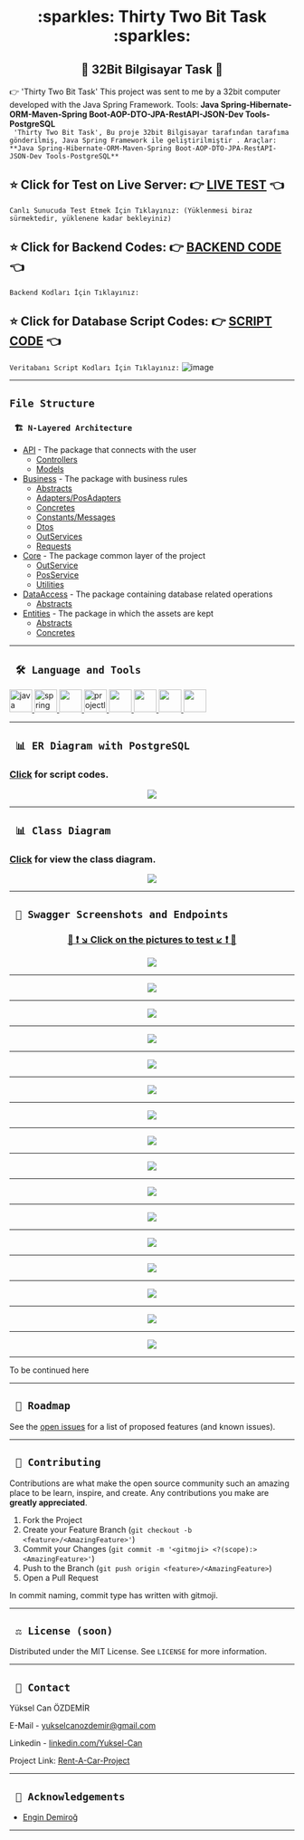 <div align="center"><h1> :sparkles: Thirty Two Bit Task :sparkles: </h1> </div>
<div align="center"><h2> 🚥 32Bit Bilgisayar Task 🚥 </h2> </div>

:point_right:  'Thirty Two Bit Task' This project was sent to me by a 32bit computer developed with the Java Spring Framework. Tools: **Java Spring-Hibernate-ORM-Maven-Spring Boot-AOP-DTO-JPA-RestAPI-JSON-Dev Tools-PostgreSQL**
<br/>
 ``` 'Thirty Two Bit Task', Bu proje 32bit Bilgisayar tarafından tarafıma gönderilmiş, Java Spring Framework ile geliştirilmiştir . Araçlar: **Java Spring-Hibernate-ORM-Maven-Spring Boot-AOP-DTO-JPA-RestAPI-JSON-Dev Tools-PostgreSQL**```
<br/>

<b><h2> :star: Click for Test on Live Server: :point_right: <a href="https://rent-a-car-project-yuksel-can.herokuapp.com/swagger-ui/index.html#/">LIVE TEST</a> :point_left: </h2></b>
``` Canlı Sunucuda Test Etmek İçin Tıklayınız: (Yüklenmesi biraz sürmektedir, yüklenene kadar bekleyiniz) ```
<b><h2> :star: Click for Backend Codes: :point_right: <a href="https://github.com/TheAykac/Thirty-Two-Bit-Computer-Task/tree/main/thirtyTwoBit">BACKEND CODE </a> :point_left: </h2></b> 
``` Backend Kodları İçin Tıklayınız: ```
<b><h2> :star: Click for Database Script Codes: :point_right: <a href="https://github.com/TheAykac/Thirty-Two-Bit-Computer-Task/blob/main/thirtyTwoBit/Database-Script.txt">SCRIPT CODE</a> :point_left: </h2></b>
``` Veritabanı Script Kodları İçin Tıklayınız: ```
![image](https://user-images.githubusercontent.com/101461108/189402324-d77deef2-681f-47a0-a0bd-fc1707de0db7.png)


---
## `File Structure` 

### ` 🏗️ N-Layered Architecture`
  
<ul>
        <li><a href="https://github.com/Yuksel-Can/Rent-A-Car-Project/tree/main/rentACarProject/rentACarProject/src/main/java/com/turkcell/rentACarProject/api">API</a> - The package that connects with the user
            <ul>
                <li><a href="https://github.com/Yuksel-Can/Rent-A-Car-Project/tree/main/rentACarProject/rentACarProject/src/main/java/com/turkcell/rentACarProject/api/controllers">Controllers</a> </li>
                <li><a href="https://github.com/Yuksel-Can/Rent-A-Car-Project/tree/main/rentACarProject/rentACarProject/src/main/java/com/turkcell/rentACarProject/api/models">Models</a> </li>
            </ul>
        </li>
        <li><a href="https://github.com/Yuksel-Can/Rent-A-Car-Project/tree/main/rentACarProject/rentACarProject/src/main/java/com/turkcell/rentACarProject/business">Business</a> - The package with business rules
            <ul>
                <li><a href="https://github.com/Yuksel-Can/Rent-A-Car-Project/tree/main/rentACarProject/rentACarProject/src/main/java/com/turkcell/rentACarProject/business/abstracts">Abstracts</a> </li>
                <li><a href="https://github.com/Yuksel-Can/Rent-A-Car-Project/tree/main/rentACarProject/rentACarProject/src/main/java/com/turkcell/rentACarProject/business/adapters/posAdapters">Adapters/PosAdapters</a> </li>
                <li><a href="https://github.com/Yuksel-Can/Rent-A-Car-Project/tree/main/rentACarProject/rentACarProject/src/main/java/com/turkcell/rentACarProject/business/concretes">Concretes</a> </li>
                <li><a href="https://github.com/Yuksel-Can/Rent-A-Car-Project/tree/main/rentACarProject/rentACarProject/src/main/java/com/turkcell/rentACarProject/business/constants/messaaages">Constants/Messages</a> </li>
                <li><a href="https://github.com/Yuksel-Can/Rent-A-Car-Project/tree/main/rentACarProject/rentACarProject/src/main/java/com/turkcell/rentACarProject/business/dtos">Dtos</a> </li>
                <li><a href="https://github.com/Yuksel-Can/Rent-A-Car-Project/tree/main/rentACarProject/rentACarProject/src/main/java/com/turkcell/rentACarProject/business/outServices">OutServices</a> </li>
                <li><a href="https://github.com/Yuksel-Can/Rent-A-Car-Project/tree/main/rentACarProject/rentACarProject/src/main/java/com/turkcell/rentACarProject/business/requests">Requests</a> </li>
            </ul>
        </li>
        <li><a href="https://github.com/Yuksel-Can/Rent-A-Car-Project/tree/main/rentACarProject/rentACarProject/src/main/java/com/turkcell/rentACarProject/core">Core</a> - The package common layer of the project
            <ul>
                <li><a href="https://github.com/Yuksel-Can/Rent-A-Car-Project/tree/main/rentACarProject/rentACarProject/src/main/java/com/turkcell/rentACarProject/core/outServices">OutService</a> </li>
                <li><a href="https://github.com/Yuksel-Can/Rent-A-Car-Project/tree/main/rentACarProject/rentACarProject/src/main/java/com/turkcell/rentACarProject/core/posServices">PosService</a> </li>
                <li><a href="https://github.com/Yuksel-Can/Rent-A-Car-Project/tree/main/rentACarProject/rentACarProject/src/main/java/com/turkcell/rentACarProject/core/utilities">Utilities</a> </li>
            </ul>
        </li>
        <li><a href="https://github.com/Yuksel-Can/Rent-A-Car-Project/tree/main/rentACarProject/rentACarProject/src/main/java/com/turkcell/rentACarProject/dataAccess/abstracts">DataAccess</a> - The package containing database related operations
            <ul>
                <li><a href="https://github.com/Yuksel-Can/Rent-A-Car-Project/tree/main/rentACarProject/rentACarProject/src/main/java/com/turkcell/rentACarProject/dataAccess/abstracts">Abstracts</a> </li>
            </ul>
        </li>
        <li><a href="https://github.com/Yuksel-Can/Rent-A-Car-Project/tree/main/rentACarProject/rentACarProject/src/main/java/com/turkcell/rentACarProject/entities">Entities</a> - The package in which the assets are kept
            <ul>
                <li><a href="https://github.com/Yuksel-Can/Rent-A-Car-Project/tree/main/rentACarProject/rentACarProject/src/main/java/com/turkcell/rentACarProject/entities/abstracts">Abstracts</a> </li>
                <li><a href="https://github.com/Yuksel-Can/Rent-A-Car-Project/tree/main/rentACarProject/rentACarProject/src/main/java/com/turkcell/rentACarProject/entities/concretes">Concretes</a> </li>
            </ul>
        </li>
    </ul>

---

  
  ## ` 🛠️ Language and Tools` 
<p align="left"> <a href="https://www.java.com" target="_blank"> <img src="https://raw.githubusercontent.com/devicons/devicon/master/icons/java/java-original.svg" alt="java" width="40" height="40"/> </a> <a href="https://spring.io/" target="_blank"> <img src="https://www.vectorlogo.zone/logos/springio/springio-icon.svg" alt="spring" width="40" height="40"/> </a>
<a href="https://www.postgresql.org/" target="_blank"> <img src="https://upload.wikimedia.org/wikipedia/commons/2/29/Postgresql_elephant.svg" width="40"height="40"/>
<a href="https://projectlombok.org/" target="_blank"> <img src="https://avatars.githubusercontent.com/u/45949248?s=200&v=4" alt="projectlombok" width="40" height="40"/> 
<a href="https://hibernate.org/" target="_blank"> <img src="https://cdn.freebiesupply.com/logos/large/2x/hibernate-logo-png-transparent.png" width="40" height="40"/> 
<a href="https://swagger.io/" target="_blank"> <img src="https://seeklogo.com/images/S/swagger-logo-A49F73BAF4-seeklogo.com.png" width="40" height="40"/> 
<a href="https://spring.io/projects/spring-data-jpa" target="_blank"> <img src="https://huongdanjava.com/wp-content/uploads/2018/01/spring-data.png" width="40"height="40"/>
<a href="https://id.heroku.com/" target="_blank"> <img src="https://cdn-icons-png.flaticon.com/512/873/873120.png" width="40" height="40"/> 
</a>
</p>
 
 ---
  
  ## ` 📊 ER Diagram with PostgreSQL`
   ### <a href="https://github.com/Yuksel-Can/Rent-A-Car-Project/blob/main/PostgreSQL/Database-Script.txt">Click</a> for script codes.
<p align="center"><img src="https://github.com/Yuksel-Can/Rent-A-Car-Project/blob/main/project_images/Diagrams/ER-Diagram.jpg?raw=true"></p>
  
---
 
  ## ` 📊 Class Diagram`
   ### <a href="https://github.com/Yuksel-Can/Rent-A-Car-Project/blob/main/project_images/Diagrams/UML%20Class%20Diagram.png?raw=true">Click</a> for view the class diagram.
<p align="center"><img src="https://github.com/Yuksel-Can/Rent-A-Car-Project/blob/main/project_images/Diagrams/UML%20Class%20Diagram.png?raw=true"></p>
  
---
 
  ## ` 🔭 Swagger Screenshots and Endpoints`
 ### <p align="center"> <a href="https://rent-a-car-project-yuksel-can.herokuapp.com/swagger-ui/index.html#/"> 🌟 ❗ ↘️ Click on the pictures to test ↙️ ❗ 🌟 </a> </p>
 <p align="center"><a target="_blank" href="https://rent-a-car-project-yuksel-can.herokuapp.com/swagger-ui/index.html#/rental-cars-controller"><img src="https://github.com/Yuksel-Can/Rent-A-Car-Project/blob/main/project_images/swagger-ss/rental-cars-controller.png?raw=true"></a></p>
<hr>
<p align="center"><a target="_blank" href="https://rent-a-car-project-yuksel-can.herokuapp.com/swagger-ui/index.html#/payments-controller"><img src="https://github.com/Yuksel-Can/Rent-A-Car-Project/blob/main/project_images/swagger-ss/payments-controller.png?raw=true"></a></p>
<hr>
<p align="center"><a target="_blank" href="https://rent-a-car-project-yuksel-can.herokuapp.com/swagger-ui/index.html#/individual-customers-controller"><img src="https://github.com/Yuksel-Can/Rent-A-Car-Project/blob/main/project_images/swagger-ss/individual-customers-controller.png?raw=true"></a></p>
<hr>
<p align="center"><a target="_blank" href="https://rent-a-car-project-yuksel-can.herokuapp.com/swagger-ui/index.html#/corporate-customers-controller"><img src="https://github.com/Yuksel-Can/Rent-A-Car-Project/blob/main/project_images/swagger-ss/corporate-customers-controller.png?raw=true"></a></p>
<hr>
<p align="center"><a target="_blank" href="https://rent-a-car-project-yuksel-can.herokuapp.com/swagger-ui/index.html#/colors-controller"><img src="https://github.com/Yuksel-Can/Rent-A-Car-Project/blob/main/project_images/swagger-ss/colors-controller.png?raw=true"></a></p>
<hr>
<p align="center"><a target="_blank" href="https://rent-a-car-project-yuksel-can.herokuapp.com/swagger-ui/index.html#/cars-controller"><img src="https://github.com/Yuksel-Can/Rent-A-Car-Project/blob/main/project_images/swagger-ss/cars-controller.png?raw=true"></a></p>
<hr>
<p align="center"><a target="_blank" href="https://rent-a-car-project-yuksel-can.herokuapp.com/swagger-ui/index.html#/car-maintenances-controller"><img src="https://github.com/Yuksel-Can/Rent-A-Car-Project/blob/main/project_images/swagger-ss/car-maintenances-controller.png?raw=true"></a></p>
<hr>
<p align="center"><a target="_blank" href="https://rent-a-car-project-yuksel-can.herokuapp.com/swagger-ui/index.html#/car-crashes-controller"><img src="https://github.com/Yuksel-Can/Rent-A-Car-Project/blob/main/project_images/swagger-ss/car-crahes-controller.png?raw=true"></a></p>
<hr>
<p align="center"><a target="_blank" href="https://rent-a-car-project-yuksel-can.herokuapp.com/swagger-ui/index.html#/brands-controller"><img src="https://github.com/Yuksel-Can/Rent-A-Car-Project/blob/main/project_images/swagger-ss/brands-controller.png?raw=true"></a></p>
<hr>
<p align="center"><a target="_blank" href="https://rent-a-car-project-yuksel-can.herokuapp.com/swagger-ui/index.html#/additionals-controller"><img src="https://github.com/Yuksel-Can/Rent-A-Car-Project/blob/main/project_images/swagger-ss/additionals-controller.png?raw=true"></a></p>
<hr>
<p align="center"><a target="_blank" href="https://rent-a-car-project-yuksel-can.herokuapp.com/swagger-ui/index.html#/cities-controller"><img src="https://github.com/Yuksel-Can/Rent-A-Car-Project/blob/main/project_images/swagger-ss/cities-controller.png?raw=true"></a></p>
<hr>
<p align="center"><a target="_blank" href="https://rent-a-car-project-yuksel-can.herokuapp.com/swagger-ui/index.html#/users-controller"><img src="https://github.com/Yuksel-Can/Rent-A-Car-Project/blob/main/project_images/swagger-ss/users-controller.png?raw=true"></a></p>
<hr>
<p align="center"><a target="_blank" href="https://rent-a-car-project-yuksel-can.herokuapp.com/swagger-ui/index.html#/ordered-additionals-controller"><img src="https://github.com/Yuksel-Can/Rent-A-Car-Project/blob/main/project_images/swagger-ss/ordered-additionals-controller.png?raw=true"></a></p>
<hr>
<p align="center"><a target="_blank" href="https://rent-a-car-project-yuksel-can.herokuapp.com/swagger-ui/index.html#/invoices-controller"><img src="https://github.com/Yuksel-Can/Rent-A-Car-Project/blob/main/project_images/swagger-ss/invoices-controller.png?raw=true"></a></p>
<hr>
<p align="center"><a target="_blank" href="https://rent-a-car-project-yuksel-can.herokuapp.com/swagger-ui/index.html#/customers-controller"><img src="https://github.com/Yuksel-Can/Rent-A-Car-Project/blob/main/project_images/swagger-ss/customers-controller.png?raw=true"></a></p>
<hr>
<p align="center"><a target="_blank" href="https://rent-a-car-project-yuksel-can.herokuapp.com/swagger-ui/index.html#/credit-cards-controller"><img src="https://github.com/Yuksel-Can/Rent-A-Car-Project/blob/main/project_images/swagger-ss/credit-cards-controller.png?raw=true"></a></p>
 
---
 
To be continued here
 
---
 
 ## ` 🚧 Roadmap`
See the [open issues](https://github.com/Yuksel-Can/Rent-A-Car-Project/issues) for a list of proposed features (and known issues).

---
 
## ` 🤝 Contributing`

Contributions are what make the open source community such an amazing place to be learn, inspire, and create. Any contributions you make are **greatly appreciated**.

1. Fork the Project
2. Create your Feature Branch (`git checkout -b <feature>/<AmazingFeature>'`)
3. Commit your Changes (`git commit -m '<gitmoji> <?(scope):> <AmazingFeature>'`)
4. Push to the Branch (`git push origin <feature>/<AmazingFeature>`)
5. Open a Pull Request

In commit naming, commit type has written with gitmoji.

---

## ` ⚖️ License (soon)`

Distributed under the MIT License. See `LICENSE` for more information.

---

## ` 📧 Contact`

Yüksel Can ÖZDEMİR 

E-Mail - [yukselcanozdemir@gmail.com](mailto:yukselcanozdemir@gmail.com)

Linkedin - [linkedin.com/Yuksel-Can](https://www.linkedin.com/in/y%C3%BCksel-can-%C3%B6zdemir-1a742b183/)

Project Link: [Rent-A-Car-Project](https://github.com/Yuksel-Can/Rent-A-Car-Project/tree/main/rentACarProject/rentACarProject/src/main/java/com/turkcell/rentACarProject)

---

## ` 🙏 Acknowledgements`

- [Engin Demiroğ](https://www.linkedin.com/in/engindemirog/)

---
